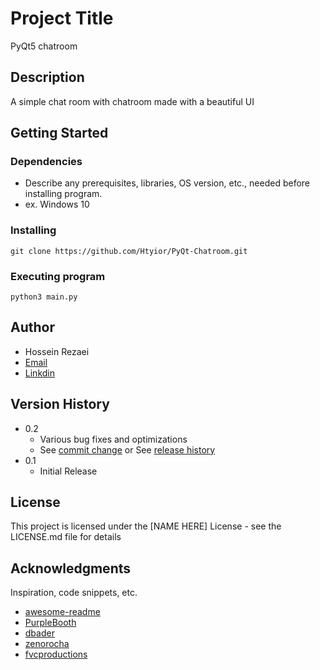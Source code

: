 # Project Title

PyQt5 chatroom

## Description

A simple chat room with chatroom made with a beautiful UI

## Getting Started


### Dependencies

* Describe any prerequisites, libraries, OS version, etc., needed before installing program.
* ex. Windows 10

### Installing
```
git clone https://github.com/Htyior/PyQt-Chatroom.git
```
### Executing program
```
python3 main.py
```

## Author

* Hossein Rezaei
* [Email](hrnewr@gmail.com)
* [Linkdin](https://www.linkedin.com/in/hossein-rezaei-7711001a2/?jobid=1234)

## Version History

* 0.2
    * Various bug fixes and optimizations
    * See [commit change]() or See [release history]()
* 0.1
    * Initial Release

## License

This project is licensed under the [NAME HERE] License - see the LICENSE.md file for details

## Acknowledgments

Inspiration, code snippets, etc.
* [awesome-readme](https://github.com/matiassingers/awesome-readme)
* [PurpleBooth](https://gist.github.com/PurpleBooth/109311bb0361f32d87a2)
* [dbader](https://github.com/dbader/readme-template)
* [zenorocha](https://gist.github.com/zenorocha/4526327)
* [fvcproductions](https://gist.github.com/fvcproductions/1bfc2d4aecb01a834b46)
